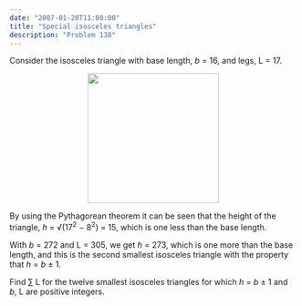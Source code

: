 ```yaml
---
date: "2007-01-20T11:00:00"
title: "Special isosceles triangles"
description: "Problem 138"
---
```


<p>Consider the isosceles triangle with base length, <i>b</i> = 16, and legs, L = 17.</p>
<div style="text-align:center;">
<img alt="" class="dark_img" height="228" src="/images/p138.png" width="230"/></div>
<p>By using the Pythagorean theorem it can be seen that the height of the triangle, <i>h</i> = √(17<sup>2</sup> − 8<sup>2</sup>) = 15, which is one less than the base length.</p>
<p>With <i>b</i> = 272 and L = 305, we get <i>h</i> = 273, which is one more than the base length, and this is the second smallest isosceles triangle with the property that <i>h</i> = <i>b</i> ± 1.</p>
<p>Find ∑ L for the twelve smallest isosceles triangles for which <i>h</i> = <i>b</i> ± 1 and <i>b</i>, L are positive integers.</p>

